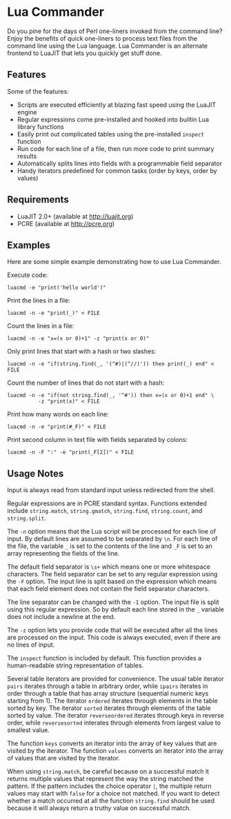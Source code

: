 # Lua Commander

Do you pine for the days of Perl one-liners invoked from the command line?
Enjoy the benefits of quick one-liners to process text files from the
command line using the Lua language. Lua Commander is an alternate frontend
to LuaJIT that lets you quickly get stuff done.

## Features

Some of the features:
* Scripts are executed efficiently at blazing fast speed using the LuaJIT engine
* Regular expressions come pre-installed and hooked into builtin Lua library functions
* Easily print out complicated tables using the pre-installed `inspect` function
* Run code for each line of a file, then run more code to print summary results
* Automatically splits lines into fields with a programmable field separator
* Handy iterators predefined for common tasks (order by keys, order by values)

## Requirements

* LuaJIT 2.0+ (available at http://luajit.org)
* PCRE (available at http://pcre.org)

## Examples

Here are some simple example demonstrating how to use Lua Commander.

Execute code:
```
luacmd -e "print('hello world')"
```

Print the lines in a file:
```
luacmd -n -e "print(_)" < FILE
```

Count the lines in a file:
```
luacmd -n -e "x=(x or 0)+1" -z "print(x or 0)"
```

Only print lines that start with a hash or two slashes:
```
luacmd -n -e "if(string.find(_, '(^#)|(^//)')) then print(_) end" < FILE
```

Count the number of lines that do not start with a hash:
```
luacmd -n -e "if(not string.find(_, '^#')) then x=(x or 0)+1 end" \
          -z "print(x)" < FILE
```

Print how many words on each line:
```
luacmd -n -e "print(#_F)" < FILE
```

Print second column in text file with fields separated by colons:
```
luacmd -n -F ":" -e "print(_F[2])" < FILE
```

## Usage Notes

Input is always read from standard input unless redirected from the shell.

Regular expressions are in PCRE standard syntax. Functions extended include
`string.match`, `string.gmatch`, `string.find`, `string.count`, and `string.split`.

The `-n` option means that the Lua script will be processed for each line
of input. By default lines are assumed to be separated by `\n`. For each
line of the file, the variable `_` is set to the contents of the line
and `_F` is set to an array representing the fields of the line.

The default field separator is `\s+` which means one or more whitespace
characters.
The field separator can be set to any regular expression using the `-F`
option. The input line is split based on the expression which means that
each field element does not contain the field separator characters.

The line separator can be changed with the `-I` option. The input
file is split using this regular expression. So by default each line
stored in the `_` variable does not include a newline at the end.

The `-z` option lets you provide code that will be executed after all the
lines are processed on the input. This code is always executed, even if
there are no lines of input.

The `inspect` function is included by default. This function provides
a human-readable string representation of tables.

Several table iterators are provided for convenience. The usual table iterator
`pairs` iterates through a table in arbitrary order, while `ipairs`
iterates in order through a table that has array structure (sequential numeric keys
starting from 1). The iterator `ordered` iterates through elements in the table
sorted by key. The iterator `sorted` iterates through elements of the table sorted by
value. The iterator `reverseordered` iterates through keys in reverse order, while
`reversesorted` interates through elements from largest value to smallest value.

The function `keys` converts an iterator into the array of key
values that are visited by the iterator. The function `values` converts an iterator
into the array of values that are visited by the iterator.

When using `string.match`, be careful because on a successful match
it returns multiple values that represent the way the string matched
the pattern. If the pattern includes the choice operator `|`, the multiple
return values may start with `false` for a choice not matched. If you
want to detect whether a match occurred at all the function `string.find` should
be used because it will always return a truthy value on successful match.

